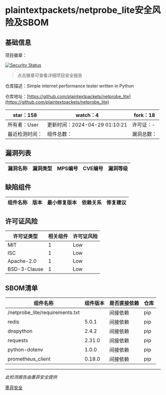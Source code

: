 # plaintextpackets/netprobe_lite安全风险及SBOM

## 基础信息

项目徽章：

[![Security Status](https://www.murphysec.com/platform3/v31/badge/1784653291847639040.svg)](https://www.murphysec.com/console/report/1784653291398848512/1784653291847639040)

> 点击徽章可查看详细项目安全报告

仓库描述：Simple internet performance tester written in Python

仓库地址：[https://github.com/plaintextpackets/netprobe_lite](https://github.com/plaintextpackets/netprobe_lite)

| star：158 | watch：4 | fork：18 |
| ----------- | -------------- | ------------ |
| 所有者：User | 更新时间：2024-04-29 01:10:21 | 许可证：- |
| 最近检测时间： | 组件总数： | 漏洞总数： |




## 漏洞列表

| 漏洞名称 | 漏洞类型 | MPS编号 | CVE编号 | 漏洞等级 |
| ------- | ------ | ------- | ------ | ----- |





## 缺陷组件

| 组件名称 | 版本 | 最小修复版本 | 依赖关系 | 修复建议 |
| -------- | ---- | ------------ | -------- | -------- |





## 许可证风险

| 许可证类型 | 相关组件 | 许可证风险 |
| ---------- | -------- | ---------- |
|MIT|1|Low|
|ISC|1|Low|
|Apache-2.0|1|Low|
|BSD-3-Clause|1|Low|




## SBOM清单

| 组件名称 | 组件版本 | 是否直接依赖 | 仓库 |
| -------- | -------- | ------------ | ---- |
|/netprobe_lite/requirements.txt||间接依赖|pip|
|redis|5.0.1|间接依赖|pip|
|dnspython|2.4.2|间接依赖|pip|
|requests|2.31.0|间接依赖|pip|
|python-dotenv|1.0.0|间接依赖|pip|
|prometheus_client|0.18.0|间接依赖|pip|


------

*此检测报告由墨菲安全提供*

[墨菲安全](www.murphysec.com)